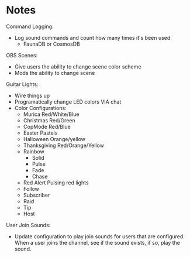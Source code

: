 ﻿# Notes

Command Logging:
- Log sound commands and count how many times it's been used
  - FaunaDB or CosmosDB

OBS Scenes:
- Give users the ability to change scene color scheme
- Mods the ability to change scene

Guitar Lights:
- Wire things up
- Programatically change LED colors VIA chat
- Color Configurations:
  - Murica Red/White/Blue
  - Christmas Red/Green
  - CopMode Red/Blue
  - Easter Pastels
  - Halloween Orange/yellow
  - Thanksgiving Red/Orange/Yellow
  - Rainbow
    - Solid
    - Pulse
    - Fade
    - Chase
  - Red Alert Pulsing red lights
  - Follow
  - Subscriber
  - Raid
  - Tip
  - Host
  

User Join Sounds:
- Update configuration to play join sounds for users that are configured. When a user joins the channel, see if the sound exists, if so, play the sound.

